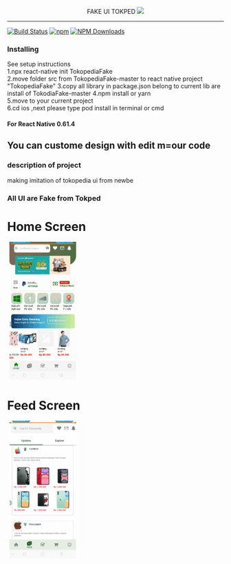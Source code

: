 
<p align="center">
FAKE UI TOKPED
<img src="https://www.tagar.id/Asset/uploads2019/1575050504675-logo-tokopedia.jpg"/>
</p>

---
[![Build Status](https://travis-ci.org/wix/react-native-ui-lib.svg?branch=master)](https://travis-ci.org/wix/react-native-ui-lib)
[![npm](https://img.shields.io/npm/v/react-native-ui-lib.svg)](https://www.npmjs.com/package/react-native-ui-lib)
[![NPM Downloads](https://img.shields.io/npm/dm/react-native-ui-lib.svg?style=flat)](https://www.npmjs.com/package/react-native-ui-lib)


### Installing

See setup instructions <br>
1.npx react-native init TokopediaFake<br>
2.move folder src from TokopediaFake-master to  react native project<br> "TokopediaFake" 
3.copy all library  in package.json belong to current lib are install of TokodiaFake-master 
4.npm install or yarn<br>
5.move to your current project<br>
6.cd ios ,next please type pod install in terminal or cmd<br>

#### For React Native  0.61.4

## You can custome design with edit m=our code

### description of project
making imitation of tokopedia ui   from newbe<br>
### All UI are Fake from Tokped
# Home Screen
![](demo/home_demo.gif)
# Feed Screen
![](demo/testgrid.gif)

